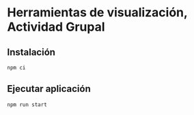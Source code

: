 # Herramientas de visualización, Actividad Grupal

## Instalación

```sh
npm ci
```

## Ejecutar aplicación

```sh
npm run start
```
